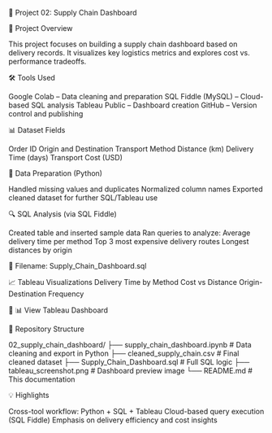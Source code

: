 📁 Project 02: Supply Chain Dashboard

📝 Project Overview

This project focuses on building a supply chain dashboard based on delivery records. 
It visualizes key logistics metrics and explores cost vs. performance tradeoffs.

🛠️ Tools Used

Google Colab – Data cleaning and preparation
SQL Fiddle (MySQL) – Cloud-based SQL analysis
Tableau Public – Dashboard creation
GitHub – Version control and publishing

📊 Dataset Fields

Order ID
Origin and Destination
Transport Method
Distance (km)
Delivery Time (days)
Transport Cost (USD)

🧹 Data Preparation (Python)

Handled missing values and duplicates
Normalized column names
Exported cleaned dataset for further SQL/Tableau use

🔍 SQL Analysis (via SQL Fiddle)

Created table and inserted sample data
Ran queries to analyze:
Average delivery time per method
Top 3 most expensive delivery routes
Longest distances by origin

📄 Filename: Supply_Chain_Dashboard.sql

📈 Tableau Visualizations
Delivery Time by Method
Cost vs Distance
Origin-Destination Frequency

🔗 📊 View Tableau Dashboard

📁 Repository Structure

02_supply_chain_dashboard/
├── supply_chain_dashboard.ipynb   # Data cleaning and export in Python
├── cleaned_supply_chain.csv       # Final cleaned dataset
├── Supply_Chain_Dashboard.sql     # Full SQL logic
├── tableau_screenshot.png         # Dashboard preview image
└── README.md                      # This documentation

💡 Highlights

Cross-tool workflow: Python + SQL + Tableau
Cloud-based query execution (SQL Fiddle)
Emphasis on delivery efficiency and cost insights
